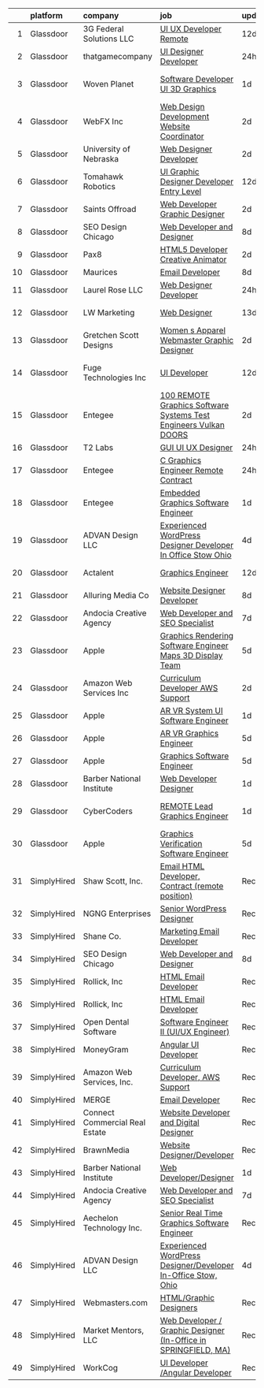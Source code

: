 

|    | platform    | company                        | job                                                                                                                                                                                                                                                                                                                                                                                                                                                                                                                                                                                                                                                                                                                                                                                                                                                                                                                                                                                                                                                                                                                                                                                                                                                                                                                                                                                                               | update_time   | location                |
|---:|:------------|:-------------------------------|:------------------------------------------------------------------------------------------------------------------------------------------------------------------------------------------------------------------------------------------------------------------------------------------------------------------------------------------------------------------------------------------------------------------------------------------------------------------------------------------------------------------------------------------------------------------------------------------------------------------------------------------------------------------------------------------------------------------------------------------------------------------------------------------------------------------------------------------------------------------------------------------------------------------------------------------------------------------------------------------------------------------------------------------------------------------------------------------------------------------------------------------------------------------------------------------------------------------------------------------------------------------------------------------------------------------------------------------------------------------------------------------------------------------|:--------------|:------------------------|
|  1 | Glassdoor   | 3G Federal Solutions  LLC      | [UI UX Developer  Remote](https://www.glassdoor.com/partner/jobListing.htm?pos=129&ao=1136043&s=58&guid=00000181473d01e4b78ba0fdecc6ee06&src=GD_JOB_AD&t=SR&vt=w&ea=1&cs=1_ad771851&cb=1654757589991&jobListingId=1007898056306&jrtk=3-0-1g53jq0lkr09q801-1g53jq0m5i6hp800-1262409528ed34d9-)                                                                                                                                                                                                                                                                                                                                                                                                                                                                                                                                                                                                                                                                                                                                                                                                                                                                                                                                                                                                                                                                                                                     | 12d           | Remote                  |
|  2 | Glassdoor   | thatgamecompany                | [UI Designer Developer](https://www.glassdoor.com/partner/jobListing.htm?pos=130&ao=1136043&s=58&guid=00000181473d01e4b78ba0fdecc6ee06&src=GD_JOB_AD&t=SR&vt=w&cs=1_9e831d6b&cb=1654757589991&jobListingId=1007926460343&jrtk=3-0-1g53jq0lkr09q801-1g53jq0m5i6hp800-b15c9ccfab3e315b-)                                                                                                                                                                                                                                                                                                                                                                                                                                                                                                                                                                                                                                                                                                                                                                                                                                                                                                                                                                                                                                                                                                                            | 24h           | Santa Monica, CA        |
|  3 | Glassdoor   | Woven Planet                   | [Software Developer  UI 3D Graphics ](https://www.glassdoor.com/partner/jobListing.htm?pos=104&ao=1110586&s=58&guid=00000181473d01e4b78ba0fdecc6ee06&src=GD_JOB_AD&t=SR&vt=w&ea=1&cs=1_11888378&cb=1654757589987&jobListingId=1007924957263&cpc=55FC80EBF760BBE8&jrtk=3-0-1g53jq0lkr09q801-1g53jq0m5i6hp800-28b9a5d88495881a--6NYlbfkN0DSgjPPcnEdvoK3uuxfISLALE6pB1FR7YSHOr_tSg5_QCn410VK5Ds4sai37YL-FnFQsRRoouHb3ov-82YCWqClZ54BIa3EZumk2cXgxyV1LbFm_9j9_PQ7pMJF3yRQRye0MKRZoAT4n4QesstjMqLrEOVJpPfsYZz509yyu94iP0AU9Py5fHyPQPJdpBz8NPgMu49Uc8ZiX0zVhkx6ho2c8hSDdcAO_hdJI_8SdDKHUg8Qn8R_n-L3TsijzZNh-Ly8kP9IMsVzjJpKteM61M-1DEWKLOympgyT1KA9gCBpuYhUOnaLVf14deIicCwz2yCgKVCSrZbu9fPCQO7u_DQMTVzdn7WZCskfoyiGJ0rm57pCPol1On5yNqmXbLmVyUpr6Nb0wSEqcf8Q8PXhSht4m56icoWEJyu5qqkjcUzKv9PqPQMfkoBizhtaWRUjbpUVjesENeJgx-uglalTqY2DT2hQFmVxbeKElOOHvoKbENDd83w-DBrXhWuKWzubfQXKAtbEVNvRjc_dHJKiQ9QUwkORsu8Io7beS9GtYaXywp-fXhmXREjtsoi5BKJ_axjK9YbGOcG0vETSSgxYWQgK)                                                                                                                                                                                                                                                                                                                                                                                                                                                    | 1d            | San Francisco, CA       |
|  4 | Glassdoor   | WebFX  Inc                     | [Web Design   Development Website Coordinator](https://www.glassdoor.com/partner/jobListing.htm?pos=105&ao=1110586&s=58&guid=00000181473d01e4b78ba0fdecc6ee06&src=GD_JOB_AD&t=SR&vt=w&cs=1_876ecb64&cb=1654757589987&jobListingId=1007920957231&cpc=26137B373B4A29F6&jrtk=3-0-1g53jq0lkr09q801-1g53jq0m5i6hp800-f463d66769996559--6NYlbfkN0AA3uNcJ0aeXBAdVd1dUlJvZjHaUXbbC2QUFGJChoFW7xEU327m6es5SMDBLQ2TxuGDjWXhihKMzw2y6I6OYJUyY_7T4qpwyu_xqj7AmKm5Ig7tJYUUxVeWi8D08CpuVLYffC9MlUCMZe6iHQrfpYu5yTN-TfC6PQWo9DbQknP0IuiXsy73zAY6wy4ojSM35m3YYzr3igjAdY3oOTMNthfzFR3jJVa4Y6OySn7R32XehdupAYoV6xeoSpIdHAUvFds40UcRNcgbiAv2Xgvl3TNqaRo426-8MHUWtNVfmtLwvPtUh6Vq29ZPjWUUD2MVCWf9XaVVGJDD8tnSlpxgUGLpewVZFwwssiDp6s628T2Z2q-jhTLfdI-7-rckaosBB0TdUzcrPeKnCl14DxjZ9VOLoV4_nh8231RgC-dZ1R__2pbxe-J5FKUC0Qr7ephAM7n4RDaTNo3gvYkUwjIYBaQLwlPnlvero2MathcwMQu-VkpuPa4KzjHvaj6RgN8sgEREf04WyQDrQDYTpBU8sWALyI9iPY5vQmjbiFxfG6bg47HmhtqnOiU6sWmIyCnc0TobP0FsvLm5EcjKttjSQCZUcv395RRJbR7IIGaIi3jNZw%3D%3D)                                                                                                                                                                                                                                                                                                                                                                                                                    | 2d            | Harrisburg, PA          |
|  5 | Glassdoor   | University of Nebraska         | [Web Designer Developer](https://www.glassdoor.com/partner/jobListing.htm?pos=127&ao=1136043&s=58&guid=00000181473d01e4b78ba0fdecc6ee06&src=GD_JOB_AD&t=SR&vt=w&cs=1_60849668&cb=1654757589991&jobListingId=1007921911914&jrtk=3-0-1g53jq0lkr09q801-1g53jq0m5i6hp800-89ffd1f29559e3c7-)                                                                                                                                                                                                                                                                                                                                                                                                                                                                                                                                                                                                                                                                                                                                                                                                                                                                                                                                                                                                                                                                                                                           | 2d            | Lincoln, NE             |
|  6 | Glassdoor   | Tomahawk Robotics              | [UI Graphic Designer   Developer  Entry Level ](https://www.glassdoor.com/partner/jobListing.htm?pos=126&ao=1136043&s=58&guid=00000181473d01e4b78ba0fdecc6ee06&src=GD_JOB_AD&t=SR&vt=w&cs=1_4102cb98&cb=1654757589991&jobListingId=1007899166464&jrtk=3-0-1g53jq0lkr09q801-1g53jq0m5i6hp800-1959295a166638ed-)                                                                                                                                                                                                                                                                                                                                                                                                                                                                                                                                                                                                                                                                                                                                                                                                                                                                                                                                                                                                                                                                                                    | 12d           | Melbourne, FL           |
|  7 | Glassdoor   | Saints Offroad                 | [Web Developer Graphic Designer](https://www.glassdoor.com/partner/jobListing.htm?pos=103&ao=1110586&s=58&guid=00000181473d01e4b78ba0fdecc6ee06&src=GD_JOB_AD&t=SR&vt=w&ea=1&cs=1_22ac4143&cb=1654757589987&jobListingId=1007921596240&cpc=0AE43CF55DD5119E&jrtk=3-0-1g53jq0lkr09q801-1g53jq0m5i6hp800-a9362e90bfd08618--6NYlbfkN0D4nuovUOU2dPryPr7-xanE7ZFWASvaSyNm3BqXIbrO0rpDsXgNTBKZrqn3k_yg8wD1nIKStaLf25xej0NSnVYxUFBNuDOJm41IUixLvY4z1wMRGBz5tMhfduU8J63ITegGk4S_TCv2MEhLLnPQZ_uNv1So24vR5aH5fpKXRleMXLPjw-G3Jt6j8uO_ba0BlynZ7c8-0tM_1SkHJH-vnfnyi_GoYjnq9BUD8ppBySHMCXuQA1L7nZcPg62kvHUaFleapH1FFCZmQBkvYppuPs-8cctSHd7W6wlsg_jUbDT4vXXbP_4Y_RK0d1fci3ikCqVDucLf5f8sSXXkXXhFFUB2i0MpV1QdZIklbCu0p5jAcE0odZZOc0NbRdg92lnYHqigCDPufMUlDi2rSMmnZANkTrRITLQdNv7Tdzd2QCzzUORfb_z05_PfdVjbAiqj4EIZ07zpEbK5QbPWHygcuxcfwx-QmCNUmk-dcRgmFgyeqyi1PvsgrvEJx64zV13GTUoasYtxZUNfEw%3D%3D)                                                                                                                                                                                                                                                                                                                                                                                                                                                                                                                             | 2d            | Glendora, CA            |
|  8 | Glassdoor   | SEO Design Chicago             | [Web Developer and Designer](https://www.glassdoor.com/partner/jobListing.htm?pos=119&ao=1136043&s=58&guid=00000181473d01e4b78ba0fdecc6ee06&src=GD_JOB_AD&t=SR&vt=w&ea=1&cs=1_937e7f46&cb=1654757589990&jobListingId=1007905745551&jrtk=3-0-1g53jq0lkr09q801-1g53jq0m5i6hp800-edb5c12235ecbca6-)                                                                                                                                                                                                                                                                                                                                                                                                                                                                                                                                                                                                                                                                                                                                                                                                                                                                                                                                                                                                                                                                                                                  | 8d            | Remote                  |
|  9 | Glassdoor   | Pax8                           | [HTML5 Developer   Creative Animator](https://www.glassdoor.com/partner/jobListing.htm?pos=128&ao=1136043&s=58&guid=00000181473d01e4b78ba0fdecc6ee06&src=GD_JOB_AD&t=SR&vt=w&ea=1&cs=1_0c1bc7fd&cb=1654757589991&jobListingId=1007921790278&jrtk=3-0-1g53jq0lkr09q801-1g53jq0m5i6hp800-94e32ab3bd5f2716-)                                                                                                                                                                                                                                                                                                                                                                                                                                                                                                                                                                                                                                                                                                                                                                                                                                                                                                                                                                                                                                                                                                         | 2d            | Denver, CO              |
| 10 | Glassdoor   | Maurices                       | [Email Developer](https://www.glassdoor.com/partner/jobListing.htm?pos=125&ao=1136043&s=58&guid=00000181473d01e4b78ba0fdecc6ee06&src=GD_JOB_AD&t=SR&vt=w&cs=1_122ed952&cb=1654757589991&jobListingId=1007906699587&jrtk=3-0-1g53jq0lkr09q801-1g53jq0m5i6hp800-d0ed51593a914af1-)                                                                                                                                                                                                                                                                                                                                                                                                                                                                                                                                                                                                                                                                                                                                                                                                                                                                                                                                                                                                                                                                                                                                  | 8d            | Duluth, MN              |
| 11 | Glassdoor   | Laurel Rose  LLC               | [Web Designer Developer](https://www.glassdoor.com/partner/jobListing.htm?pos=124&ao=1136043&s=58&guid=00000181473d01e4b78ba0fdecc6ee06&src=GD_JOB_AD&t=SR&vt=w&ea=1&cs=1_f5e14e0f&cb=1654757589991&jobListingId=1007926342011&jrtk=3-0-1g53jq0lkr09q801-1g53jq0m5i6hp800-7619e4e00009e7ea-)                                                                                                                                                                                                                                                                                                                                                                                                                                                                                                                                                                                                                                                                                                                                                                                                                                                                                                                                                                                                                                                                                                                      | 24h           | Remote                  |
| 12 | Glassdoor   | LW Marketing                   | [Web Designer](https://www.glassdoor.com/partner/jobListing.htm?pos=101&ao=1110586&s=58&guid=00000181473d01e4b78ba0fdecc6ee06&src=GD_JOB_AD&t=SR&vt=w&ea=1&cs=1_7b02127d&cb=1654757589987&jobListingId=1007895468321&cpc=1C92CB96DE64E4F7&jrtk=3-0-1g53jq0lkr09q801-1g53jq0m5i6hp800-3d06236e05f6d6ba--6NYlbfkN0DfhRLDY5E7BVY3xhBTAobuSaZ3WR2SqAJ-w4NHeQGDZ_AVI7MoW9SUwOGs9_RAfrAHgCsjqAmyd0L6pLGceABC0g6YNCi_CHcKRNHjlY7FcUJrmQFGECGsyUm65aWq_IoRzvdVPewbiEFdQ5-bS4Bc0Ka3utPSsiD_VWk3KeUaZ1TrX8lmp4rqDA7_LBmhjedM05eCAfjzYEqZZZqmsOq9w-wJMKVk9cWicjwyhRDYJow-dNcEkJlre5I4xX5rfEBDkcSLHFA0zIALNS67zxDyzHf3Px1R8uymg-nO2Mb4zlNdInONZy_BOevsbvkl2MXnYdmrvRp77fD3vPZcB_Ws7CVWshRmZpK4Y1OPp7v7jKHkxT4eYASa618kxGOL4m8RL167_xrJRQJd-k-cZnaZYByKVTLLEH8UPbmDVlKEfo7iRz785qnp0GPfDh4OrpBtFuGlUDPI-EazZqUasHRp-TpUCOMHPklaosHoXYCqkz-lHFDtjEbTFS6OITVa39c%3D)                                                                                                                                                                                                                                                                                                                                                                                                                                                                                                                                                             | 13d           | Bonita Springs, FL      |
| 13 | Glassdoor   | Gretchen Scott Designs         | [Women s Apparel Webmaster Graphic Designer](https://www.glassdoor.com/partner/jobListing.htm?pos=106&ao=1110586&s=58&guid=00000181473d01e4b78ba0fdecc6ee06&src=GD_JOB_AD&t=SR&vt=w&ea=1&cs=1_09c7f836&cb=1654757589988&jobListingId=1007920741603&cpc=76BDADE3D6D9A820&jrtk=3-0-1g53jq0lkr09q801-1g53jq0m5i6hp800-73fabf84615df2ea--6NYlbfkN0CaRNlJm9mMIreROWcA-YTgvxbgXUjbvXmw4cOtNj5GKuWGdK0NgPiTYnzHfQDvgUIoX8QDPD8ni_9KhqCT1yWt05ktE05oTJDpRQ4iW5Uw3Kg8Q9ck-C3jP96b4FbO84b_SU6WhfI9Z2ROIRGtiHhdVfC8Zcnq3CqxIrqkfmO5-0XfF5lMoY3EoRXTX1EuD73RDPTq1CsDIG4DuGo07buG2Mte_B9mpa2--VKkuqD5dqrSQ60RY5A6DdjvdKT50Su-i2PC3UwlNyXC7EPlEh899XOcibNKekRbyT0EwPFzXVQuiBoE4q_egwA2zilz-vxFib3lo8tCLqdU9CbWQAokUv1LWaxPEl8XY1tA48ctCkekakMK-dgottF99wWk35_wXnjNuCjFaAehXsYld4J0Gx2Iv8-qxoIjRDuI9Hq9hes8ZxaStiGbDT5WrSJBPxt6oEzqjXapBtDwpPRupVfePScF79UAdAIOYvFdMH8XwPjK7Je-j8vFMiJ9yMpluNL0uO94-DXD7ONuw67O1RZu)                                                                                                                                                                                                                                                                                                                                                                                                                                                                                                             | 2d            | Pelham, NY              |
| 14 | Glassdoor   | Fuge Technologies Inc          | [UI Developer](https://www.glassdoor.com/partner/jobListing.htm?pos=123&ao=1136043&s=58&guid=00000181473d01e4b78ba0fdecc6ee06&src=GD_JOB_AD&t=SR&vt=w&ea=1&cs=1_ad5fa427&cb=1654757589990&jobListingId=1007898081002&jrtk=3-0-1g53jq0lkr09q801-1g53jq0m5i6hp800-7a8a0a5517b03efd-)                                                                                                                                                                                                                                                                                                                                                                                                                                                                                                                                                                                                                                                                                                                                                                                                                                                                                                                                                                                                                                                                                                                                | 12d           | Texas City Junction, TX |
| 15 | Glassdoor   | Entegee                        | [100  REMOTE Graphics Software   Systems Test Engineers  Vulkan   DOORS ](https://www.glassdoor.com/partner/jobListing.htm?pos=115&ao=1110586&s=58&guid=00000181473d01e4b78ba0fdecc6ee06&src=GD_JOB_AD&t=SR&vt=w&ea=1&cs=1_6f2bb040&cb=1654757589990&jobListingId=1007921895642&cpc=AC285F3A3ECA6BB0&jrtk=3-0-1g53jq0lkr09q801-1g53jq0m5i6hp800-5e71c14274c77576--6NYlbfkN0D6OzZjpD_hbicRkMZwNNvvxSeL23iIfvaC4EytleQ8zDIpz0YQ5KbISa7_Zvw6kCzKnH0ZkkO6s6RROhpf0qKW9ket6YUt0CAAg7aAqPy9y9erFQo0NKQu6DrTWjMlADKPwE4HT4baVhvQcf3cbSlN3RpQnXxaTDs5GMgpEgVML_7PGSphNLlRxJeHXVgIp5PiUyndBr9LtX5-1rWoAx9BTUWgfNiF_Lye8odSyYaSGUZ2TZVfzq2jXqjoVB_L8EwkgrVGw8MTVplPiaYpYueTwe5zg2kwyD_VYTJYbH2iWxwEoWiZwMbmlUByFJSiS9Ecdxs_aCGetHX3YUM7aw8oMv3JAOrJ3lZm27M5V00-2F9I-geIFEntlM7jwuY68zN_B60a5bsgqfUc_Soi7s6t_J2AYIMK3hykVjpeXh0Rj8KjVkqVqtqK3lC9rE0ZB689pcX0K_W9xW1pY-XK4XMBTtBkRFrCf9VdbSpuIsAq8LPVtE5GmUkOtiIzT6MNV6Xh67atzdkSVw%3D%3D)                                                                                                                                                                                                                                                                                                                                                                                                                                                                                    | 2d            | Remote                  |
| 16 | Glassdoor   | T2 Labs                        | [GUI UI UX Designer](https://www.glassdoor.com/partner/jobListing.htm?pos=108&ao=1110586&s=58&guid=00000181473d01e4b78ba0fdecc6ee06&src=GD_JOB_AD&t=SR&vt=w&ea=1&cs=1_bae035c3&cb=1654757589989&jobListingId=1007927015310&cpc=D2F1DE17EE1F43B9&jrtk=3-0-1g53jq0lkr09q801-1g53jq0m5i6hp800-88fdad46afa941a8--6NYlbfkN0D2W1O6DpjgqM5t-Ytd4rWfN7zm7KgZNT6v4xi380-TNoafG_tUEkKvJdXorb6VoYSE6sjVX1kUCkmsNuH6WCf5kO5Gs5uD9UVjt-nV7YkXjbodDSuQRyGQsosBRGhih3WcdfQltN15nJROO-E6KuzdoSIxQvmOdLaL6hSdVz9Aa1WRUbnTPubpH0DqG3RXpyz6BMzCiplFpCcnOJjTwEB1TYkEI50Pbeh18L7jqCmy_VkEzIoOoRCodvMD5qWVbTckmKC3BiBGVGJ3U3MuD-K-PjCLoFeJOgJHIzOs9d0Wj7U5lFYI4CHtzz8F5_r0wPsnbUJMdXbeUmL7ibocUFdYmFQB9oOBmspdjhwDyu7geJcY9tRihESIiRii-JAMjYGPtN1nstxifgCiXl2RvhHaXBN3cSkqPhxmKxS_Ob5p6rqJ33cTqxRl5RgxHCyO4WN0t9qTxcwJnH6vueyqZfOf)                                                                                                                                                                                                                                                                                                                                                                                                                                                                                                                                                                                                     | 24h           | Remote                  |
| 17 | Glassdoor   | Entegee                        | [C   Graphics Engineer  Remote  Contract](https://www.glassdoor.com/partner/jobListing.htm?pos=114&ao=1110586&s=58&guid=00000181473d01e4b78ba0fdecc6ee06&src=GD_JOB_AD&t=SR&vt=w&ea=1&cs=1_2fa9f0fc&cb=1654757589990&jobListingId=1007926055384&cpc=AC285F3A3ECA6BB0&jrtk=3-0-1g53jq0lkr09q801-1g53jq0m5i6hp800-dc029398f2800770--6NYlbfkN0D6OzZjpD_hbicRkMZwNNvvxSeL23iIfvaC4EytleQ8zDIpz0YQ5KbISa7_Zvw6kCxAlPfEXU4bFcrWlMo5doVklIYSCDKrOhbrchyZKajdNACqyIUAdr2qaGLTGKaKgOZVmjMrNJ3AXdzSXS2uUMseTXu75UBlKbLdvTiLUfEy-TVqU07cGE9GbQfn9ur1uBCuv_tc2Evv3WaaVhDW1fPnExbsTdcnCcU7_5tCP2KkT0tx9Jsi35DEfcBZT1TA4v0EAJ2uSpYRmv534fuYWKQF83d2L_Wo_bL_ZEmM73sPz756irHmE3twc2BqRVsttYdt_eJbJEHYS7s_K37DLYUsgcE3xe-YAWpWL87oKJJ7ty8AwEvT9j3fM6SncKcmRuv8LOalSKKoOrhMmHNRTAsOToXnj-nCv4msEdT3tE2HxMbur1mATwBMHxu59iFuoKw00m-9ZFz5MV-4rmlXxSmJzml1kCJqRneqd958I_zqSixzyhSEpxsatLRJ9KurPkDqW6aD06g_EWXWwgC7sumd)                                                                                                                                                                                                                                                                                                                                                                                                                                                                                                                | 24h           | Remote                  |
| 18 | Glassdoor   | Entegee                        | [Embedded Graphics Software Engineer](https://www.glassdoor.com/partner/jobListing.htm?pos=116&ao=1110586&s=58&guid=00000181473d01e4b78ba0fdecc6ee06&src=GD_JOB_AD&t=SR&vt=w&ea=1&cs=1_c86bb4a1&cb=1654757589990&jobListingId=1007923694731&cpc=8795CF9063CD573D&jrtk=3-0-1g53jq0lkr09q801-1g53jq0m5i6hp800-b9fed2713e2376eb--6NYlbfkN0D6OzZjpD_hbicRkMZwNNvvxSeL23iIfvaC4EytleQ8zDIpz0YQ5KbISa7_Zvw6kCxJmpFRnWEv9u8ImoTQEguN7Mkb5hL9ntcRCllT-JzlxUEXBILABBUOH1MBIrOKRy0l4UiuuPBA1OT13QLxohSF5rsc9kEWnTZdk-g27O0Xk6gAaHNRRXUMcUa7b8dvG1114QtMq5zizCAJ5Avcfz6V5nN_totSoHZVximtcNiPRgVZqtaYAjs2X5LY8exnCXWugSjYvzdUL62K7xEi99Rdzboxty8CIEPLGYWxOKjaHQRbB5xQoTmlx_rhcxZbsPGo9g9OY6ONXO_XZ5sJpQIqCfrVPXoXIq9boIOkikUasQN_O77X3rQ9KhrjicV7gc5Q_gMxHL8xOnTs_awcCrnRbmWo_qoVGDCGTzOij2Fzn1grEOGJnFTY0yvL7oZB5VYMnRFKqE3G8iHHBw6-XrjGVtETTS5RwfNEgVrQTd6mU3NV-O4nXHv2xtPRg-pbL5Cnn3ZLGs_iTw%3D%3D)                                                                                                                                                                                                                                                                                                                                                                                                                                                                                                                        | 1d            | Remote                  |
| 19 | Glassdoor   | ADVAN Design LLC               | [Experienced WordPress Designer Developer In Office Stow  Ohio](https://www.glassdoor.com/partner/jobListing.htm?pos=102&ao=1110586&s=58&guid=00000181473d01e4b78ba0fdecc6ee06&src=GD_JOB_AD&t=SR&vt=w&ea=1&cs=1_f6efac8e&cb=1654757589987&jobListingId=1007917643696&cpc=6C5F685A2901E95A&jrtk=3-0-1g53jq0lkr09q801-1g53jq0m5i6hp800-5ff23c5acf5c8d17--6NYlbfkN0D55hMz5WA8YX_dLayiPM-06ubVX86EvwRRl9IlyL2IOxUk6jvVi89EQpwJ_IRxxURGsp9L37NUwP3BB_cr5DGNmbSMs30THpfvwIpJVeBv_FyqtVXeZwvKyxs3MdHXAHPWOEjf3eO_aNgc7nNZ0Tckfv22IIh7me0jK0kDgsfbccu7SAmZy5O5qsyds6vwCr7p5xSmLddItbgsN4gcj-QSNrhyx_KoEGbrwC9Yet0kkDKb88kddMCAhKu-gHv9gAxWZopEDT5VhaaKhKvWdBi02lia-jr4pGohOnHtzxnB3NBAp-AO4V3zEczGhiZAmfow2sI6QEfdK5djSoOdbaZC02JmlNRF8nQN29PI0N0Fk42beuUS-1jzhug52N_pjsbH9vZkHEOt6j4ZqwFk5HMSpNuScfNDAo3haaMNaj3vwXKXLZenUudV4vo-wfUkD_Jvclfhe_QB9M_k2weiNcw-IQW-Jk0p0mRmLXhANWFsi3nM6Qlu1luVLyFnz5QmlShVIblgCfxqwR2A7Te_tdffOic8bNtm6IgW5naXo0Eg1YZEjq-ZVAmE)                                                                                                                                                                                                                                                                                                                                                                                                                                                          | 4d            | Stow, OH                |
| 20 | Glassdoor   | Actalent                       | [Graphics Engineer](https://www.glassdoor.com/partner/jobListing.htm?pos=118&ao=1110586&s=58&guid=00000181473d01e4b78ba0fdecc6ee06&src=GD_JOB_AD&t=SR&vt=w&ea=1&cs=1_af186de8&cb=1654757589990&jobListingId=1007899410375&cpc=8795CF9063CD573D&jrtk=3-0-1g53jq0lkr09q801-1g53jq0m5i6hp800-2af53201dbdb5ac0--6NYlbfkN0ChYVx_I3yfZ_JDY3EFoivtqvi_stwnZ_kRt8Dowt_l_d1ydueao4NE-oUleRJ4yhiUWNHAderUd2CNrpT8nYpsHQLnDrQDrtYhmAHk9lyaiGt3mFXTUlUQAjNBXtA_IJI8oKgNict6v0dmVgOQ5nZqvrz62xTv0_ltHFX4mrV38tgGAVFPP5t4mP4MA4atCJ4mK3cZj76HyvmihR1Ls3SaitYJSQBRS-F-YU_3EyWCdFyCYqG9OsRxBgwareu8r1-1Nc9zgLwBNsmkxeZOeOVFGjq63eDT5iDsRLqFSKOGZZljxNcFlB0c7Zi1zyaYbaCh3OJK198UwndMF7BL6fkY6U51NYppQt_UymmeUJ8EzyUFmN5DaMksTSzv7LaI8a1x0WUJUXes4TLrJDOnjVoZUfdp4WQ1djZsRPK9UPEBK7SjztAhOpdeFKKK4dysI0Bqpwy8kC7oHEuJlCIrnGsZTaehdTcJL3tS-CJriPDXabSsvjAWIl1hJdq0Gqf0Hb52_OtLnfitPWEoe99N0uA0_-iZ9BZ-owL5i6No03Aps1GlBXT15T8SOy6sxhJr6XafSiwM4gwCCc3GEHcHgNDDC5AekJwEu5PLuXCiUpSY53PG9lkM6U9gEdAvEhXjdYAu20K8TGP8VnSnlbPrAHpIhPkll8jf_0xV0bUlXHb5_9-nqntDzlhwD0PRZBLKlfj-u3XBbpD8mMo_edPI4uNfnCk67mu1iNFrB3BDbWj_HY247_1Kwd_7YSwMKPeN-VFZLfXQnj72LXeTjoLAv27PwnEHw9AUKxSOmk2CsM9ZQG_5VqDbyjxBzpQrg_noN6WXpUawLVku2Q6nA2C5-N9fybznRlh1WwCvg2mMT5UJxMu2tWyaAFKEmHcOM_i2iITBaTpICH4GPYXh8U25AklVpRHSZFmnyoHG9mIQTAOAFi7wrLDFygJoIOe3FtXYNlTk6aXd_xhUvF24NrLB8-D2Dsqxk0iDlxk%3D)                                                        | 12d           | Cincinnati, OH          |
| 21 | Glassdoor   | Alluring Media Co              | [Website Designer Developer](https://www.glassdoor.com/partner/jobListing.htm?pos=122&ao=1136043&s=58&guid=00000181473d01e4b78ba0fdecc6ee06&src=GD_JOB_AD&t=SR&vt=w&ea=1&cs=1_32418e7f&cb=1654757589990&jobListingId=1007906581302&jrtk=3-0-1g53jq0lkr09q801-1g53jq0m5i6hp800-295cdde55712cc59-)                                                                                                                                                                                                                                                                                                                                                                                                                                                                                                                                                                                                                                                                                                                                                                                                                                                                                                                                                                                                                                                                                                                  | 8d            | Remote                  |
| 22 | Glassdoor   | Andocia Creative Agency        | [Web Developer and SEO Specialist](https://www.glassdoor.com/partner/jobListing.htm?pos=120&ao=1136043&s=58&guid=00000181473d01e4b78ba0fdecc6ee06&src=GD_JOB_AD&t=SR&vt=w&ea=1&cs=1_e5eba790&cb=1654757589990&jobListingId=1007910325652&jrtk=3-0-1g53jq0lkr09q801-1g53jq0m5i6hp800-3e71974dd9827fa4-)                                                                                                                                                                                                                                                                                                                                                                                                                                                                                                                                                                                                                                                                                                                                                                                                                                                                                                                                                                                                                                                                                                            | 7d            | Remote                  |
| 23 | Glassdoor   | Apple                          | [Graphics Rendering Software Engineer   Maps 3D Display Team](https://www.glassdoor.com/partner/jobListing.htm?pos=113&ao=1110586&s=58&guid=00000181473d01e4b78ba0fdecc6ee06&src=GD_JOB_AD&t=SR&vt=w&cs=1_1764c4a7&cb=1654757589989&jobListingId=1007917013520&cpc=F41FEAB56D215062&jrtk=3-0-1g53jq0lkr09q801-1g53jq0m5i6hp800-115730a672136782--6NYlbfkN0BvKrLyj5gPmtZO9T8euul8TCxuuKNOtzRJOomxnwSEodTz2Bc-sPZl29JElYHfcoRu0fPF_ZzN6LV7MEA242MqM2m5Mg9WWpXRGuQI3ozFHZhQ3O1--k2_cTrL_vgxAdhN0oVzPkcAPlQKGdbjiVF5sXBcCkXUmiuL4ONRk1OArWsARFURRGVfMFejl04KEvZ1U6stIPInfIB0OeDJ-l_J6BVXvLwS1JmwD7ZphRZpC6JRVox_4MxFh3loYOYB1qG8fAnHftZ65hYR-5p8XXrEeEM5xOr7DYNpFBdxXKOfknJhbyaaRAIkEzW7ISYilCcad_Ml3ljNBR4oUcvpyU5zcPszIHKSh9x6pwBh_NbwqAbS-MuybElt3VTPBZwWZ-RPYv431V-WZ6kQJ4vY4E-OXNuwH0qor5DCxlsWzjz9lBpR0I50w8AzvuGC-nJ7ZhlsWqXIzQbNWY7WvibZKMp9ev63v6MJ6r0FHljISZvP5n-VV2Sf8ITUsyLqBXNKWy2iR4rB4VTNLKxTzZeEEiqu4bUiceAudTvM-MQe3vAqQ7nefatrPi2P5Tp2pn3Bapuw4wBcVXSzaxkcaWolqmJgRjgaqwclzcGQkXIr5e1I7kDRaDuKXsVQ8p8Sj2-ZGKvQwtdaY6SlAnYyB3jLp1npVdj3MtVr6L6Czuj4bsdvRu3t_noQfYr5j2yjNUm7sBItngR37ZXJIBz3TbZfQhD_21HhfmmwH3vButuJC_EXhrwYWZa-c2IMA63gAh-6kL0dWN2fkiSzfHM3_AmEIhlBHO0HXZXlk8swck6wO-k4Cf0pS_9fGygH8M-sxq29B2xlxwQNOBmVngmIkxG6mg5X8jkTHdhsjz61cW-_tGuYvNif_FwVdOY2XZRVZ-xadr7viek19GeB3Y79tLOLJ8jLf0AO_YxMewcDHaFnvGPFc1jcHdo4smGRcdd5d7jDflRwzbX4GYFEygzewddrj1UpILITNaPS72o6uUVkJ44Axk0RZPUY9rPL) | 5d            | Culver City, CA         |
| 24 | Glassdoor   | Amazon Web Services  Inc       | [Curriculum Developer  AWS Support](https://www.glassdoor.com/partner/jobListing.htm?pos=121&ao=1136043&s=58&guid=00000181473d01e4b78ba0fdecc6ee06&src=GD_JOB_AD&t=SR&vt=w&cs=1_8af69305&cb=1654757589990&jobListingId=1007920772166&jrtk=3-0-1g53jq0lkr09q801-1g53jq0m5i6hp800-3262a55aecb4d11c-)                                                                                                                                                                                                                                                                                                                                                                                                                                                                                                                                                                                                                                                                                                                                                                                                                                                                                                                                                                                                                                                                                                                | 2d            | Remote                  |
| 25 | Glassdoor   | Apple                          | [AR VR System UI Software Engineer](https://www.glassdoor.com/partner/jobListing.htm?pos=111&ao=1110586&s=58&guid=00000181473d01e4b78ba0fdecc6ee06&src=GD_JOB_AD&t=SR&vt=w&cs=1_222d77b8&cb=1654757589989&jobListingId=1007922711916&cpc=AC285F3A3ECA6BB0&jrtk=3-0-1g53jq0lkr09q801-1g53jq0m5i6hp800-7c09a21826cfe9ce--6NYlbfkN0BvKrLyj5gPmtZO9T8euul8TCxuuKNOtzRJOomxnwSEodTz2Bc-sPZlbtkML8D-m4rZ8cGwYLtARbhkHZKq2iQ45mZIV2Vz_nJsgRIbAUxqTz2q317rv-zh1TUc8irvs1mafmm6IQkt9Q_0yhucqwjzcG5d5kI9RkZYLGayo03KS-fYFYVKhX0pDeOS5vWcZlqGDqU1_8mynXPpTLo414CqWWZshIxF898wBHlsJm0gUVgNhpj-3XUgHHrwVtn8SOO7Q50Ion-pQ40Euf2nivn33DcH9M0DVl1DNZB2BnU9nNqB9DMiSjZ_gNRgMKeu1Yzz2rF8WhJfmqRI7LKCX2ZKq3mohs5iy-mdou4HPgCsO1kPUfZtNBEH3_AqVpamydDR4H6rHXkHrxpLGX849zpv0PDetfqEYm-92rb7GGj6kxjedxmUWmBnmhyVfzFEeFnPGz_pi2PTh66Qy4jqo1MAGlPQ9VhFaiuzbBW-lo_GnfrTe98N8TojGlYWtuKztayFj4B_vK6UvXWEgT7R1V8iziqOUT8A_lJPj-BxQwkdovlCBKdSNwLUrZYBMBttGeiVbYYURc7s8y389gnGbDlFaTnmQ-q6vg05uofJIaTBGSWXrudb45DaVTiOQq71Yymb90Al68ms9nWnmiaRWt94Ok812xVUFemDE-85k-m_bHuv1ytdJdOZZFlOocHjPpLpCcaqRzi2_VJk5psBECkvLnDFC8tJOexrbCU6B-IDeeOl5-V6tYrniwpJoffBpAIwlorXb8qjtkIrWUL_I6ADp292GGBfYKU7KI2nSyNYIDyzoU35nCEJL6nJ-pYyM82QeiOOc6NymIirtxVnEkpqnsc_UW0tGdywE3ZNb1RbuEnNRmUYobt8tiFQ8h_aD84F33VKez_bjP-vbegD5MyTAj7Ti6B2cczxHMQ-UhdfK79Hf8kdMHtTu2lnrqNjMNhlbB4tKjraEWmkg-0KGbA2)                                                           | 1d            | Boulder, CO             |
| 26 | Glassdoor   | Apple                          | [AR VR Graphics Engineer](https://www.glassdoor.com/partner/jobListing.htm?pos=109&ao=1110586&s=58&guid=00000181473d01e4b78ba0fdecc6ee06&src=GD_JOB_AD&t=SR&vt=w&cs=1_ec52ef59&cb=1654757589988&jobListingId=1007917017659&cpc=451933188B21919D&jrtk=3-0-1g53jq0lkr09q801-1g53jq0m5i6hp800-3f6dc65d64860d1b--6NYlbfkN0BvKrLyj5gPmtZO9T8euul8TCxuuKNOtzRJOomxnwSEodTz2Bc-sPZl1dBMH13w-jPgyhYajQM8u0ajJKazA5Xptm5y-bUe6thaQxN8PFapVh6bxd5XSVnhuR6-lcN7jSk81dQUrY73k-yBFNjgnRLQb5et0ts0h1L2f_dmHdhmZI4V9PdMNTx59jeULx9Gcb0T8S6Lx-EUeKx6LD1IPn-YsbLvCJCh5UP0tdIXxawhSnO6wH_jHnW7qcs9u7ZLb1axYx7Ww3viKElZtW90gT2TWXGx4HwDF9TCaBrlg4rb3yJU21CtUEXU6zDDiYCxZOW1Vt3ADtHAhrec3WpaH3986EqAsF5hdNhhJnmdqpngyC48n81XSaUymPmr-4pIiks7LmUlmiAhkVDP-TvrRMnAiyMMXExaIHLWH6RTI7k9AqPPc0hGYm5yw4k8zn_3ImhVIDz90Da2N9phD69SG69pQUldXBQHvk8l1jSUIZT-asm_lfNm0mHCslmS8OySGE4zhntLHGRKD1XPKH2ePvNJARe9GJeh-raQUEY-oODXlo9ndCGHvZ8OnGGI926wwP_uT2eAz8mw-ogWSzqWyXGiNYewPAExmU4ECc9RClimJKjjRayZb4uiECAh9GoOKGeoBcJ1_EwM0B2LX4dkjwts9CEn_p4_yYBoMHod-T8ACrvZJ6beBvu_P_ZllSsI7yZrkbGTpU-kKRJzpPe0ceNHBI0P89p9_eTqYKL4MQP8KhdlCRV1KTbsRj53Mvs5XF00pAmcIWJPcKeFKRtTeZLg8aiF4qGt-eMZRAOLaaxZYssP8yenHRR61plbQw2f03AFEVyUby_N3gfKpaAxtuGE-2k6aHteTYje9Qa0WGxYrXRFVZmIFEqyedi4WBla9l4yK6fFOEGx8ksG3bWo_xgVY8XZNUdF_0bJYAMfgV7APpXq2sqfPtPyUz4dV018iuB_nhIeiFgstQ%3D%3D)                                                                         | 5d            | Seattle, WA             |
| 27 | Glassdoor   | Apple                          | [Graphics Software Engineer](https://www.glassdoor.com/partner/jobListing.htm?pos=110&ao=1110586&s=58&guid=00000181473d01e4b78ba0fdecc6ee06&src=GD_JOB_AD&t=SR&vt=w&cs=1_03ff0f48&cb=1654757589988&jobListingId=1007917019738&cpc=56C4EA4A1A191A49&jrtk=3-0-1g53jq0lkr09q801-1g53jq0m5i6hp800-8be49885e44f74c2--6NYlbfkN0BvKrLyj5gPmtZO9T8euul8TCxuuKNOtzRJOomxnwSEodTz2Bc-sPZl6wy0zhW4OOlEeQKs3ZWV0cSbSosm9upr8Jb1bMBxzR1lmTL-u_ey0GrK9KgBLojHJvFHnVFPmUDJCocJCiN_7Z1mPzMmUIAooYlekrM81hQZHmymAjcoTSxg1hMJRoWRERF_W5xHHESwdU6UOyITMB11hH_M7WKzsOalbBtdw_Pos57VPChavn-xC-u6HVwvsBK3TLpX93x65a-7-WQbyBNTaELAkCg2Hv9LKisXibJPUTuOT0LLg5VYvKp8ziUxeIO2AVZbFBHI8KBD6JmNzbhAb-PI3fXPXX_al6JPR4_RplMWdWXvMkBBjkLtArOYBJGShaF5saqVPafi3XY6pE-EMzvYl_L9XWsBuSIdHI6Kp8P52CC6VKDxupCV4L7YfmWNZaajIycsFW6QpJSrtREa0OWPV0ZgMbP57hDWmZg_ZEcx6qWn4rYctSi9GgA7GSzNgGXmhOPilRdVOobf47WlQnbgxMIGmG_AXtO3Yp_KQUozjsOJEqCENVA9ib1x4LPqguq_WhgAcp9-uNkiC9DEamVDWclsQvpnj4sp6uNjCdI6oHsaSntrONecLzJ0O4pceKzd5feckRQHqgEzsL35Xa4TbwLNzh5Top8sxabp-rGB44nxB_hNlzh1h1ldygX9T5aVVC-Y6dydTT7RI7jfQBdSJ2upI1crpDcHZK9gRNa_b0KHRtyXAIsoTTswFWwf200sIeU-ZNJQJRH6pjFZ5VYrMC2jvL8ehmo0x79vvCjnD6jb5Dm1W8WuTQmSw_9rDYGOMAWZo-p7LmTQL1_UFw40nH-ea2hwIO0GAL7viWdXYf3J0Y7bdGd9iTh_shctwiod5KC6hwMjRxpaE0HldaNMYYRLnxjlcoMYfhduhZMT0w-SIIL5mGg1OhODTCmmpBIMm2fF33iTGJn8Q4BG6iE-ruo5)                                                                  | 5d            | Orlando, FL             |
| 28 | Glassdoor   | Barber National Institute      | [Web Developer Designer](https://www.glassdoor.com/partner/jobListing.htm?pos=107&ao=1110586&s=58&guid=00000181473d01e4b78ba0fdecc6ee06&src=GD_JOB_AD&t=SR&vt=w&ea=1&cs=1_914b95ea&cb=1654757589989&jobListingId=1007924789569&cpc=C63BD00756FD6F58&jrtk=3-0-1g53jq0lkr09q801-1g53jq0m5i6hp800-6e16d3ab5abbf78a--6NYlbfkN0CQ8XWnopUwa2N10crpRVKCxVtySCUBlVivHB_lAYh7Jd-INwIO3-Qg6-ABR5Fuy4QPYhOoO-o_zNVo4BoJX4SrEdwTA6XBteWNF1MW3sIHJ3bhv5Z-Fy5PnYYy_aTeYtorIrhqi3IohZiWJu_KGc_b4EUbvDc0jXnAsre9q-OX2a_d6DaE2jS5cqSOqlNbBjdO4RsM3_c7o5bwsASwIBFxbAaC2KwWRIn8Hik9umdDnQqNhiYsh7PUZzkFydDI_CgisM5M89UPXAcq8a9mnmNAa6f_8Bl_QHV0la1TsrCC13fiMJ8C208_daeL66ENhwekF1k9My2Mi8Gld-ZVZMYu6AYT8eiixCK_uTm0o8dvJLUMW9d-Rtuu4KCTfyr8A_Pvs2MH_cYvfyp9Iqh88xFh_-C3e94dCiyfmz1A24rKOo8fcSTed51GUv845Y08vSiYsrteGvJv-OtcbHc7xLVWNaEeV9rXy0RP8OOVzQw7Lbq1nEG2p7UCbrlPVE_UN74f3Oa2YBThxNZP79b7VZnKnjncYzJqw_DsyOli1vO8eA%3D%3D)                                                                                                                                                                                                                                                                                                                                                                                                                                                                                                     | 1d            | Erie, PA                |
| 29 | Glassdoor   | CyberCoders                    | [REMOTE Lead Graphics Engineer](https://www.glassdoor.com/partner/jobListing.htm?pos=117&ao=1110586&s=58&guid=00000181473d01e4b78ba0fdecc6ee06&src=GD_JOB_AD&t=SR&vt=w&ea=1&cs=1_1817efed&cb=1654757589990&jobListingId=1007924032943&cpc=B076152010A3B66C&jrtk=3-0-1g53jq0lkr09q801-1g53jq0m5i6hp800-def32bf6bdf77ae9--6NYlbfkN0CpFJQzrgRR8WqXWK1qKKEqALWJw739KlKqr2H-MSI4eoBlI4EFrmor2FYZMP3muM1cYvA9Aw0oguCxhZD43PKt7iTkE4UuWw5XXZnZB4o3_GbK2ppzg5-Do7Q7eLEtxJ_l0semlrqQbmEfLSucnEtzWKLByPmWycrU8su5i64c6MnzwwstDDBZY6gTxH6IO0gJNv0JE6iChOUbPHOWMJTGoffKMuHg5gbjxk5PhU6bshq6aoWIT7O4j3NrhER2VthnkSWox8NKYrBmPF2yS2YjWpTtnAUCM-6B22i3Y7gQrF_CxVXFqwl1ReVKC2gQ3tq2rB7j5Nl1SXAlvjaGmQcDQXyDL7ZSxYcpw-BtbPrlxRRKrnr-X0YIM6NBoK1TkCXy09LcDFXIe116sy-gvf6toFuHFwx_0gOsmlc-iWjpe7CJrOeRAGNLWR2EXnM_kieYTJG3kfOPQ0YRBISssP1H0CsuhSflXOfWYpEhcZKdQmT1b6fywXr1cFCjEYOwDpIvMV6ltWiB0dfAf5x9GZ_GakXuQF-8KHRZAnP0OPPCWWUnqwzHggn5p3abg8hXJPOFOqWK1AFA7Nnq6cW5hcSyIa7lhhnMY2z1ehm5hEuEqhqgM-1ZOHgwtpCw7kejAl_K72cO_S6JiN-Blgr0llUmr1bzxI_oJTJhycUti0u6Tg_ocAWxEVVcDrRPEbH-MFh66ZPeVF4YITYg_ydfmX8ZPKm5H3q7DLD47FRjtB8gvZi_ZaebY3ZT9gfuDOZrAZDS-kK_28gILvbSt8NMmIXDYiMfl9xqlG9P_r62dk3Mo6MjFx228zAo3wOr92LYLjs-dVU9oAa5nGEASriDwcR7AXWxxMybRzpXJrE5GsnBSHn2tDInDPTPA0K_LPrDIobZIYvUMmQUUmB2Y3mHqNK2X7HU0gPywrBrJaTYy-rWTMlWog4TW1lPeC2qJHi7j8HbjNxfovVsdCGOlmEi3mjWwGlu3MRZA8s%3D)                                            | 1d            | San Francisco, CA       |
| 30 | Glassdoor   | Apple                          | [Graphics Verification Software Engineer](https://www.glassdoor.com/partner/jobListing.htm?pos=112&ao=1110586&s=58&guid=00000181473d01e4b78ba0fdecc6ee06&src=GD_JOB_AD&t=SR&vt=w&cs=1_9af683d5&cb=1654757589989&jobListingId=1007917019770&cpc=32EE424DE2B657EB&jrtk=3-0-1g53jq0lkr09q801-1g53jq0m5i6hp800-2b52be22c4e28773--6NYlbfkN0BvKrLyj5gPmtZO9T8euul8TCxuuKNOtzRJOomxnwSEodTz2Bc-sPZlSXfvz6ygy0vbEIp8DyilE4DGGWVxKKmHaztw9s3sofxuggI9OU7uEicY5G3qDRvfrbVk5JbwNe0laLi54swzJQ9LEnvH4fLG5PN3dH4Wj7X1yyH0SlE-oWVnlj-Mp0mdrNpRuQ6A_KWXbcB8Fzxk-4YZwr25UBigDevId0P5AkqNLgmWscBLP5aEaYApaeCPcaVOaPsyWbFtHZtvI-NZ0x-1vIqAVk5JHCcLMpHRZYTJr9MvyyHJJXrQjrFIjdQFP5SMPJhgPG3rQwBjmztnr7eG0ftFnTcdPLgoAYkpDwWX1cwVhcmJm6S6-98oLLcDoEQRL7ol0GBflKTreahMB83XQgIvouLQz5Y5jWTfXuxEeO5XezL12dvjue7lQQTDyAfipop7YZ2t92r9yQ3ZudHp_A8kyMLsPZLTzNmQjy7fBsDWwaHjX23qiNMScef9IMAcjNrt1sj0haV4s6UPNPqZ2vrbzCbx1084yKDDb-vvtae8kXrXwxjooqbS5-tJiosTLfG960egILQyl66GmSGkCbsJ-CMaA8fi-vSV-KRkvnV8GndBKfrQ_a8OwEw7u7rnlC0vmFqe05BTpxPmRi7TtEZtlI9-Wr7A8-qluEHL_SboSSDn-vFCNnrN1N22TY6u0kuPnhdf_R4sApbl8yD8WCeTlOIfhp7DEVUq_5hRxUVBcstILqVNKvNI09OciWT4PndWk8XYuoFaiMW8YF6Jg1tDtinEMRDMMpRpfxCXaF-iXHPhCeGZWugpYiFakoB_UIo5BRz9PXFLslARc6BMkLYD1AvpBKZV23JFt6jDeV0totxhHQsvlex3iIpzDM14amX_saShuA1cSJa_nKeFIthL7I_bqihqefadfGIns81q2MWNvslFcn7CRm6oW8_1cujsub88Vk6IYKRu6RO2ZA23w132inz9nbR46Io%3D)                                       | 5d            | Austin, TX              |
| 31 | SimplyHired | Shaw Scott, Inc.               | [Email HTML Developer, Contract (remote position)](https://www.simplyhired.com/job/lp97AwzllwqjS1oXYQVdk_sx_ANbNmrf_26-hefBENEAnwkJ6YFw_Q?q=graphic+developer)                                                                                                                                                                                                                                                                                                                                                                                                                                                                                                                                                                                                                                                                                                                                                                                                                                                                                                                                                                                                                                                                                                                                                                                                                                                    | Recently      | Seattle, WA             |
| 32 | SimplyHired | NGNG Enterprises               | [Senior WordPress Designer](https://www.simplyhired.com/job/nNmOqtuT06Mk-lcmE7eheAXQQWiNMpXcVvCxka53D2mz1JIyK1uPSg?q=graphic+developer)                                                                                                                                                                                                                                                                                                                                                                                                                                                                                                                                                                                                                                                                                                                                                                                                                                                                                                                                                                                                                                                                                                                                                                                                                                                                           | Recently      | Remote                  |
| 33 | SimplyHired | Shane Co.                      | [Marketing Email Developer](https://www.simplyhired.com/job/RcP4Q7OUThQQkT9kWXMiLlc_Q9zZfe9KKH3XzOuyrbocOGRY5RxBgA?q=graphic+developer)                                                                                                                                                                                                                                                                                                                                                                                                                                                                                                                                                                                                                                                                                                                                                                                                                                                                                                                                                                                                                                                                                                                                                                                                                                                                           | Recently      | Englewood, CO           |
| 34 | SimplyHired | SEO Design Chicago             | [Web Developer and Designer](https://www.simplyhired.com/job/FjzmiF5LocletrYRA1n-Axbq9osZZ5ZuleN5Fh7qXPRhqE4TPW8oeA?q=graphic+developer)                                                                                                                                                                                                                                                                                                                                                                                                                                                                                                                                                                                                                                                                                                                                                                                                                                                                                                                                                                                                                                                                                                                                                                                                                                                                          | 8d            | Remote                  |
| 35 | SimplyHired | Rollick, Inc                   | [HTML Email Developer](https://www.simplyhired.com/job/XOBvr-FPlcbrKDU6fwn7cySQFiXUBT59WK26gB6UhBDl1ROl_YjQ4g?q=graphic+developer)                                                                                                                                                                                                                                                                                                                                                                                                                                                                                                                                                                                                                                                                                                                                                                                                                                                                                                                                                                                                                                                                                                                                                                                                                                                                                | Recently      | Remote                  |
| 36 | SimplyHired | Rollick, Inc                   | [HTML Email Developer](https://www.simplyhired.com/job/XOBvr-FPlcbrKDU6fwn7cySQFiXUBT59WK26gB6UhBDl1ROl_YjQ4g?q=graphic+developer)                                                                                                                                                                                                                                                                                                                                                                                                                                                                                                                                                                                                                                                                                                                                                                                                                                                                                                                                                                                                                                                                                                                                                                                                                                                                                | Recently      | Remote                  |
| 37 | SimplyHired | Open Dental Software           | [Software Engineer II (UI/UX Engineer)](https://www.simplyhired.com/job/5TNT678s2dzGwOSQ3fVvg4_WMaBoG6xYCkFpyvlBC4FeG1fvXy1CAw?q=graphic+developer)                                                                                                                                                                                                                                                                                                                                                                                                                                                                                                                                                                                                                                                                                                                                                                                                                                                                                                                                                                                                                                                                                                                                                                                                                                                               | Recently      | Salem, OR               |
| 38 | SimplyHired | MoneyGram                      | [Angular UI Developer](https://www.simplyhired.com/job/hf-ENxQi1sfe9nVGBJT2NlmkjZMzzHV3gC8mU5EqaiPFv5zfMwLrrg?q=graphic+developer)                                                                                                                                                                                                                                                                                                                                                                                                                                                                                                                                                                                                                                                                                                                                                                                                                                                                                                                                                                                                                                                                                                                                                                                                                                                                                | Recently      | Dallas, TX              |
| 39 | SimplyHired | Amazon Web Services, Inc.      | [Curriculum Developer, AWS Support](https://www.simplyhired.com/job/VJ2mxpB_C3RiZ9WEdGHt_L8L7tDgh2uUlbSQc1Inzt2mb5hjGzhRXQ?q=graphic+developer)                                                                                                                                                                                                                                                                                                                                                                                                                                                                                                                                                                                                                                                                                                                                                                                                                                                                                                                                                                                                                                                                                                                                                                                                                                                                   | Recently      | Remote                  |
| 40 | SimplyHired | MERGE                          | [Email Developer](https://www.simplyhired.com/job/A_kFMvePzPgbBBSFZkgjmJitl_fJSAf3-Er7ckkOQ_88N1VwS8e21w?q=graphic+developer)                                                                                                                                                                                                                                                                                                                                                                                                                                                                                                                                                                                                                                                                                                                                                                                                                                                                                                                                                                                                                                                                                                                                                                                                                                                                                     | Recently      | Denver, CO              |
| 41 | SimplyHired | Connect Commercial Real Estate | [Website Developer and Digital Designer](https://www.simplyhired.com/job/xHZQG0jN2VqA1sDUntkAQfZU3Xh_8F_qluyKJ5DofpUwXlSJOKadFw?q=graphic+developer)                                                                                                                                                                                                                                                                                                                                                                                                                                                                                                                                                                                                                                                                                                                                                                                                                                                                                                                                                                                                                                                                                                                                                                                                                                                              | Recently      | Remote                  |
| 42 | SimplyHired | BrawnMedia                     | [Website Designer/Developer](https://www.simplyhired.com/job/78BxKl1R6BpfuVu8Kpk-1cxMOjiHDgxQMPxrbQ5J7eWU9PbYxXCHNA?q=graphic+developer)                                                                                                                                                                                                                                                                                                                                                                                                                                                                                                                                                                                                                                                                                                                                                                                                                                                                                                                                                                                                                                                                                                                                                                                                                                                                          | Recently      | Albany, NY              |
| 43 | SimplyHired | Barber National Institute      | [Web Developer/Designer](https://www.simplyhired.com/job/kwiOCqCVjEIPoSQRjIN_cOlDIONZbmQ4X7YpFIB6Q8WvtQf8t2Z6dQ?q=graphic+developer)                                                                                                                                                                                                                                                                                                                                                                                                                                                                                                                                                                                                                                                                                                                                                                                                                                                                                                                                                                                                                                                                                                                                                                                                                                                                              | 1d            | Erie, PA                |
| 44 | SimplyHired | Andocia Creative Agency        | [Web Developer and SEO Specialist](https://www.simplyhired.com/job/Tiug1YomN0sKFjhMCngbk6AyXW-86w80zVmQJlF1sY0AZB0BrGpqhQ?q=graphic+developer)                                                                                                                                                                                                                                                                                                                                                                                                                                                                                                                                                                                                                                                                                                                                                                                                                                                                                                                                                                                                                                                                                                                                                                                                                                                                    | 7d            | Remote                  |
| 45 | SimplyHired | Aechelon Technology Inc.       | [Senior Real Time Graphics Software Engineer](https://www.simplyhired.com/job/rcdIZu0u86YflWDJtkQswNVvTN3B-3L7qF5--HTYfTqZ6vl6sJ-lpA?q=graphic+developer)                                                                                                                                                                                                                                                                                                                                                                                                                                                                                                                                                                                                                                                                                                                                                                                                                                                                                                                                                                                                                                                                                                                                                                                                                                                         | Recently      | Overland Park, KS       |
| 46 | SimplyHired | ADVAN Design LLC               | [Experienced WordPress Designer/Developer In-Office Stow, Ohio](https://www.simplyhired.com/job/RAXqJE_18Km9ztxYeKDpml_cp8y7G9qdid1DGlXOnY9ssPkNluLReA?q=graphic+developer)                                                                                                                                                                                                                                                                                                                                                                                                                                                                                                                                                                                                                                                                                                                                                                                                                                                                                                                                                                                                                                                                                                                                                                                                                                       | 4d            | Stow, OH                |
| 47 | SimplyHired | Webmasters.com                 | [HTML/Graphic Designers](https://www.simplyhired.com/job/1S2ki1F2e97xk1bn0P3q05lu3BQ0Tpk7KwB7Zii_z8pQmxmAAOWD5g?q=graphic+developer)                                                                                                                                                                                                                                                                                                                                                                                                                                                                                                                                                                                                                                                                                                                                                                                                                                                                                                                                                                                                                                                                                                                                                                                                                                                                              | Recently      | Tampa, FL               |
| 48 | SimplyHired | Market Mentors, LLC            | [Web Developer / Graphic Designer (In-Office in SPRINGFIELD, MA)](https://www.simplyhired.com/job/kdDKEVojufcVMH10vEpQNtf-fbxzehti8PQJudzg7GIUfRr5_tUjIg?q=graphic+developer)                                                                                                                                                                                                                                                                                                                                                                                                                                                                                                                                                                                                                                                                                                                                                                                                                                                                                                                                                                                                                                                                                                                                                                                                                                     | Recently      | Hartford, CT            |
| 49 | SimplyHired | WorkCog                        | [UI Developer /Angular Developer](https://www.simplyhired.com/job/d_s0xoJrrwJftlpbBCsqndd7CpA2Te_HvrE97KaPH67zw2iyJjhTCg?q=graphic+developer)                                                                                                                                                                                                                                                                                                                                                                                                                                                                                                                                                                                                                                                                                                                                                                                                                                                                                                                                                                                                                                                                                                                                                                                                                                                                     | Recently      | Texas City, TX          |